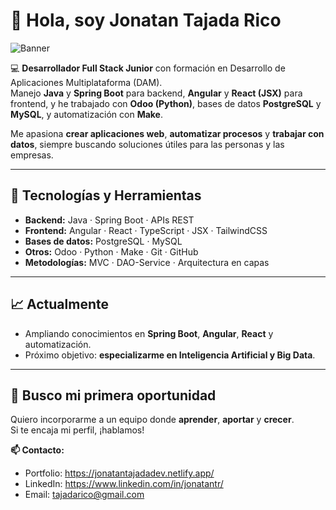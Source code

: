 # 👋 Hola, soy Jonatan Tajada Rico

![Banner](./imagenPerfilAvatarGitHub.png)

💻 **Desarrollador Full Stack Junior** con formación en Desarrollo de Aplicaciones Multiplataforma (DAM).  
Manejo **Java** y **Spring Boot** para backend, **Angular** y **React (JSX)** para frontend, y he trabajado con **Odoo (Python)**, bases de datos **PostgreSQL** y **MySQL**, y automatización con **Make**.

Me apasiona **crear aplicaciones web**, **automatizar procesos** y **trabajar con datos**, siempre buscando soluciones útiles para las personas y las empresas.

---

## 🚀 Tecnologías y Herramientas

- **Backend:** Java · Spring Boot · APIs REST
- **Frontend:** Angular · React · TypeScript · JSX · TailwindCSS
- **Bases de datos:** PostgreSQL · MySQL
- **Otros:** Odoo · Python · Make · Git · GitHub
- **Metodologías:** MVC · DAO-Service · Arquitectura en capas

---

## 📈 Actualmente
- Ampliando conocimientos en **Spring Boot**, **Angular**, **React** y automatización.
- Próximo objetivo: **especializarme en Inteligencia Artificial y Big Data**.

---

## 🤝 Busco mi primera oportunidad
Quiero incorporarme a un equipo donde **aprender**, **aportar** y **crecer**.  
Si te encaja mi perfil, ¡hablamos!

**📫 Contacto:**  
- Portfolio: https://jonatantajadadev.netlify.app/
- LinkedIn: https://www.linkedin.com/in/jonatantr/  
- Email: tajadarico@gmail.com 
